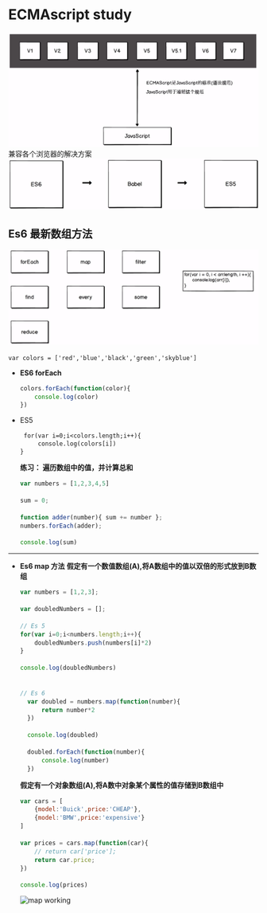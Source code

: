 # ECMAscript study

![ECMA](assets/images/ECMA.png)
兼容各个浏览器的解决方案
![ECMA](assets/images/ECMA_b.png)



## Es6 最新数组方法  
![array func](assets/images/arrayFunc.png)

`var colors = ['red','blue','black','green','skyblue']`

* **ES6 forEach**
  ```javascript
  colors.forEach(function(color){
      console.log(color)
  })
  ```  
* ES5
  ```javascipt
   for(var i=0;i<colors.length;i++){
       console.log(colors[i])
  }
  ```  

  **练习： 遍历数组中的值，并计算总和**
  ```javascript
  var numbers = [1,2,3,4,5]

  sum = 0;

  function adder(number){ sum += number };
  numbers.forEach(adder);

  console.log(sum)
  ```  


---

* **Es6 map 方法**
**假定有一个数值数组(A),将A数组中的值以双倍的形式放到B数组**  
  ```javascript
  var numbers = [1,2,3];

  var doubledNumbers = [];

  // Es 5
  for(var i=0;i<numbers.length;i++){
      doubledNumbers.push(numbers[i]*2)
  }
  
  console.log(doubledNumbers)


  // Es 6
    var doubled = numbers.map(function(number){
        return number*2
    })

    console.log(doubled)

    doubled.forEach(function(number){
        console.log(number)
    })
    ```


    **假定有一个对象数组(A),将A数中对象某个属性的值存储到B数组中**  
    ```javascript
    var cars = [
        {model:'Buick',price:'CHEAP'},
        {model:'BMW',price:'expensive'}
    ]

    var prices = cars.map(function(car){
        // return car['price'];
        return car.price;
    })

    console.log(prices)
    ```

    ![map working](assets/images/map_working.png)